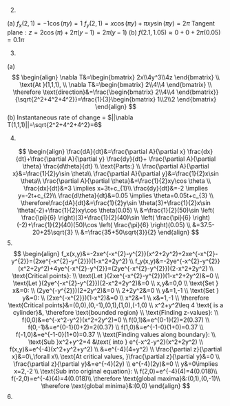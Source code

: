 2.
(a)
$f_x(2,1)=-1\cos(\pi y)=1$
$f_y(2,1)=x\cos(\pi y)+\pi xy\sin(\pi y)=2\pi$
$\text{Tangent plane}:z=2\cos(\pi)+2\pi(y-1)=2\pi(y-1)$
(b)
$f(2.1,1.05)≈0+0+2\pi(0.05)=0.1\pi$

3.
(a)
$$
\begin{align}
\nabla T&=\begin{bmatrix} 2x\\4y^3\\4z \end{bmatrix} \\
\text{At }(1,1,1), \\
\nabla T&=\begin{bmatrix} 2\\4\\4 \end{bmatrix} \\
\therefore \text{direction}&=\frac{\begin{bmatrix} 2\\4\\4 \end{bmatrix}}{\sqrt{2^2+4^2+4^2}}=\frac{1}{3}\begin{bmatrix} 1\\2\\2 \end{bmatrix}
\end{align}
$$
(b)
Instantaneous rate of change = $||\nabla T(1,1,1)||=\sqrt{2^2+4^2+4^2}=6$

4.
$$
\begin{align}
\frac{dA}{dt}&=\frac{\partial A}{\partial x} \frac{dx}{dt}+\frac{\partial A}{\partial y} \frac{dy}{dt}+ \frac{\partial A}{\partial \theta} \frac{d\theta}{dt} \\
\text{Parts:} \\
\frac{\partial A}{\partial x}&=\frac{1}{2}y\sin \theta\\
\frac{\partial A}{\partial y}&=\frac{1}{2}x\sin \theta\\
\frac{\partial A}{\partial \theta}&=\frac{1}{2}xy\cos \theta \\
\frac{dx}{dt}&=3 \implies x=3t+c_{1}\\
\frac{dy}{dt}&=-2 \implies y=-2t+c_{2}\\
\frac{d\theta}{dt}&=0.05 \implies \theta=0.05t+c_{3} \\
\therefore\frac{dA}{dt}&=\frac{1}{2}y\sin \theta(3)+\frac{1}{2}x\sin \theta(-2)+\frac{1}{2}xy\cos \theta(0.05) \\
&=\frac{1}{2}(50)\sin \left( \frac{\pi}{6} \right)(3)+\frac{1}{2}(40)\sin \left( \frac{\pi}{6} \right)(-2)+\frac{1}{2}(40)(50)\cos \left( \frac{\pi}{6} \right)(0.05) \\
&=37.5-20+25\sqrt{3} \\
&=\frac{35+50\sqrt{3}}{2}
\end{align}
$$
5.
$$
\begin{align}
f_x(x,y)&=-2xe^{-x^{2}-y^{2}}(x^2+2y^2)+2xe^{-x^{2}-y^{2}}=(2xe^{-x^{2}-y^{2}})(1-x^2+2y^2) \\
f_y(x,y)&=-2ye^{-x^{2}-y^{2}}(x^2+2y^2)+4ye^{-x^{2}-y^{2}}=(2ye^{-x^{2}-y^{2}})(2-x^2+2y^2) \\
\text{Critical points}: \\
\text{Let }(2xe^{-x^{2}-y^{2}})(1-x^2+2y^2)&=0 \\
\text{Let }(2ye^{-x^{2}-y^{2}})(2-x^2+2y^2)&=0 \\
x,y&=0,0 \\
\text{Set } x&=0: \\
(2ye^{-y^{2}})(2+2y^2)&=0 \\
2+2y^2&=0 \\
y&=1,-1 \\
\text{Set } y&=0: \\
(2xe^{-x^{2}})(1-x^2)&=0 \\
x^2&=1 \\
x&=1,-1 \\
\therefore \text{Critical points}&=(0,0),(0,-1),(0,1),(1,0),(-1,0) \\
x^2+y^2\leq 4 \text{ is a cylinder}&, \therefore \text{bounded region} \\
\text{Finding z-values}: \\
f(0,0)&=e^{-x^2-y^2}(x^2+2y^2)=0 \\
f(0,1)&=e^{0-1}(2)=2(0.37) \\
f(0,-1)&=e^{0-1}(0+2)=2(0.37) \\
f(1,0)&=e^{-1-0}(1+0)=0.37 \\
f(-1,0)&=e^{-1-0}(1+0)=0.37 \\
\text{Finding values along boundary}: \\
\text{Sub }x^2+y^2=4 &\text{ into } e^{-x^2-y^2}(x^2+2y^2) \\
f(x,y)&=e^{-4}(x^2+y^2+y^2) \\
&=e^{-4}(4+y^2) \\
\frac{\partial z}{\partial x}&=0\,\forall x\\
\text{At critical values, }\frac{\partial z}{\partial y}&=0 \\
\frac{\partial z}{\partial y}&=e^{-4}(2y) \\
e^{-4}(2y)&=0 \\
y&=0\implies x=2,-2 \\
\text{Sub into original equation}: \\
f(2,0)=e^{-4}(4)=4(0.018)\\
f(-2,0)=e^{-4}(4)=4(0.018)\\
\therefore \text{global maxima}&:(0,1),(0,-1)\\
\therefore \text{global minima}&:(0,0)
\end{align}
$$
6.
